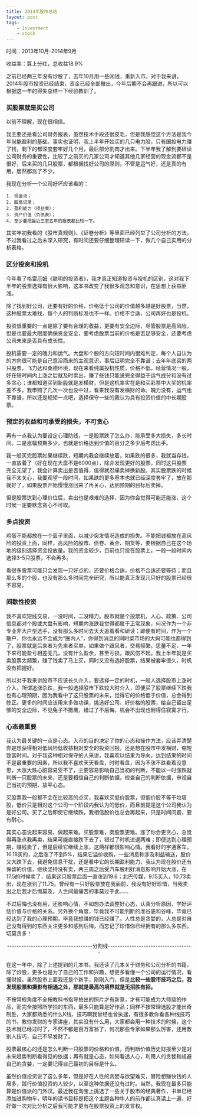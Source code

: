 ```yaml
--- 
title: 2014年股市总结
layout: post
tags: 
    - Investment
    - stock
---
```

<head>
<meta property="wb:webmaster" content="7fd0f0234165ab81" />
</head>

时间：2013年10月-2014年9月

收益率：算上分红，总收益18.9%

之前已经两三年没有炒股了，去年10月用一些闲钱，重新入市。对于我来讲，2014年股市投资已经结束，资金已经全部撤出，今年后期不会再跟进，所以可以根据这一年的得失总结一下经验教训了。

###  买股票就是买公司

以前不理解，现在很相信。

我主要还是看公司财务报表，虽然技术手段还很皮毛，但是我感觉这个方法是我今年尚能盈利的基础。事实也证明，我上半年开始买的几只电力股，只有国投电力赚了钱，剩下的都深度套牢好几个月，最后部分割肉才出来。下半年我了解到要研读公司财务的重要性，比较了之前买的几家公司才知道其他几家经营的现金流都不是很好，后来买的几只股票，都根据找好公司的原则，不管是运气好，还是真的有用，居然都涨了不少。

我现在分析一个公司好坏应该看的：

	1. 现金流；
	2. 股息记录；	
	2. 盈利能力（损益表）；
	3. 资产价值（负债表）；
	4. 至少要把最近三至五年的报表都比较一下。

其实年初我看的《股市真规则》、《证卷分析》等里面已经列举了公司分析的方法，不过我看过之后未深入研究，有时间还要仔细整理研读一下，做几个自己实用的分析表格。

###  区分投资和投机

今年看了格雷厄姆《聪明的投资者》，我才真正知道投资与投机的区别，这对我下半年的股票选择有很大影响，这本书改变了我很多观念和意识，在思想上获益匪浅。

除了找到好公司，还要有好的价格，价格低于公司的价值越多越是好股票，当然，这种股票太难找，每个人的判断标准也不一样。价格不合适，公司再好也是投机。

投资很重要的一点是除了要有合理的收益，更要有安全边际，尽管股票是高风险，但是也要最大限度确保资金安全，要考虑股票当前的价格是否足够安全，还要考虑公司未来是否具有成长性。

投机需要一定的魄力和运气。大盘和个股的方向短时间内很难判定，每个人自认为的方向很可能是自己意淫而来的主观意识，事后证明完全不靠谱；去年年底买的两只股票，飞力达和桑德环境，现在来看纯属投机性质，价格不低，经营情况一般，好在短时间内上涨之后就及时卖出，赚了些钱只能说完全得益于运气成分和没有过多贪心；谁都知道买到新股就是发横财，但是这机率实在是和买彩票中大奖的机率差不多，我申购了几次一次也没中过，看来我没有发横财的命。魄力没有，运气也不靠谱，所以还是规矩一点吧，选择保守一些的我认为具有投资价值的中长期股票。

###  预定的收益和可承受的损失，不可贪心

再有一点我认为要设定心理防线，一是股票跌了怎么办，能承受多大损失，多长时间。二是涨幅预期多少，也就是价格达到价值的百分之多少后考虑出手。

我一般买完股票如果继续跌，短期内我会继续放着，如果跌的很多，我就当存钱，一直放着了（好在现在大盘不是6000点），除非发现更好的股票，同时这只股票完全无望了，我会计算卖出是否值得，值得就忍痛卖掉换新股。其实股票跌的时候我不太关心，我要观望一段时间，如果跌的更多基本也就已经深度套牢了，放在那就好了，如果股票开始慢慢涨回来了再关心，达到预期的目标后卖掉。

但是股票达到心理价位后，卖出也是艰难的选择，因为你会觉得可能还能涨，这个时候一定要默念贪心不可取。

###   多点投资

鸡蛋不能都放在一个篮子里面，以减少突发情况造成的损失。不能把钱都放在高风险的投资上面，同样，高风险的股市、债卷、黄金、期货等，要根据自己在这个场地的级别选择资金投放量。我的资金较少，目前也只投在股票上，一般一段时间内选择3-5只股票，不会再多。

看很多股票可能只会发现一只好点的，还要价格合适，价格不合适还要等待；而且那么多的个股，也没有那么多时间完全研究，所以能真正发现几只好的股票已经很不容易。

###  间歇性投资

我不喜欢短线交易，一没时间，二没精力。股市就是个投票机，人心、政策、公司信息都对个股或大盘有影响，短期内涨跌我觉得都属于正常现象，何况作为一个非专业非大户型选手，没有那么多时间去天天追着看和研读；即便有时间，作为一个散户，你也永远不会成为“圈内人”，你得到消息的同时菜市场的大妈可能也都得到了，股票就是后来者为先来者买单，如果做个跟风者，交易频繁，思量不足，一年下来可能盈亏相差无几，没有什么盈余，甚至亏损，跟风伤不起。我上半年就是买卖股票太频繁，赚了钱卖了马上买，同时又没有选好股票，结果被套牢很久，时机没有把握好。

所以对于我来讲股市不应该长久介入，要选择一定的时机，一般人选择股市上涨时介入，所谓追涨杀跌，我一般选择股市下跌较大时介入，即便买了股票继续下跌我也有心理预期，因为我看中了这只股票的未来，觉得它的价格低于价值，总会得到修正。更多的时间应该用来多做功课，挑选好公司、好价格的股票，给自己留出足够的安全边际，不见兔子不撒鹰，错过了不后悔，机会不出现也耐得住寂寞才行。

###  心态最重要

我认为最关键的一点是心态。入市的目的决定了你的心态和操作方法，应该弄清楚你是想获得相对低风险低收益相对安全的投资回报，还是想在股市中发横财，缩短致富时间。对于我这种相对保守的人来讲，我喜欢以结果为导向，达到结果的时间不是最重要的因素，所以我不喜欢天天看盘，时时看盘，因为不涨不跌看着没意思，大涨大跌心脏容易受不了，主要容易影响自己当初的判断，不能以一时涨跌就判断一只股票的未来，还是要相信自己的判断依据，检查自己的判断依据，审视自己当初的预期，放平心态。

买股票我一般都不会在比较高的点买，我喜欢买低价股票，但低价股不等于垃圾股，低价只是相对这个公司一个阶段内我认为的低价，而且前提是这个公司我认为是好公司。买了之后即使它继续跌，我相信股价也总会再起来，只是时间问题，要有耐心。

其实心态说起来容易，做起来难。买股票难，卖股票更难。涨了你会更贪心，总觉得再涨点我再卖，结果可能直接跌下去了，错过了时机进退两难；即便达到心理预期，赚钱卖了，但是后续它继续上涨，这两样都很影响心情。我看好的宇通客车，16.18买的，之后涨了不到5%，结果它溢价收购，一些消息称涉及利益输送，股价又大跌下去，我避免信息干扰，还是看中它的长期盈利能力，我认为现在股价还有保留的价值，继续坚持没有卖，两三周之后受汽车股利好消息影响开始大涨，在17.5的时候卖了，结果这只股票后面一直涨到19.6；北巴传媒，9.15买入，10.73卖出，现在涨到了11.75。曾经有一只好股票放在我面前，我没有好好珍惜，当我卖出之后我才后悔莫及，人世间最痛苦的事莫过于此……

不过后悔也没有用，还影响心情，不如想办法调整好心态，认真分析原因，学好评估价值与价格的关系。另外换个角度，毕竟我不可能判断的准谷底和谷峰，毕竟已经达到了我的心理预期，毕竟我想赚的钱已经赚了。人性总是贪婪的，人总是对自己没有得到的东西关注更多和感到后悔，而忘记了珍惜你已经拥有的那么多东西。切莫贪多！

<center>

------------------------------------分割线------------------------------------

</center>


在这一年中，除了上述提到的几本书，我还读了几本关于财务和公司分析的书籍，除了炒股，更多也是为了自己的工作和兴趣，想更多看懂一个公司的运行情况，看懂财报。虽然股市上面我还是个新手，刚刚入门，但是**比较一些股市技巧之后，我发现股票和摄影有相通之处，那就是最高的境界就是无招胜有招。**

不按常规角度不全按教科书指导拍出的照片才有新意，才有可能成为大师级的作品，而完全按照所学拍的东西，最多只能算是好作品；同样不按常理选股才能出奇制胜，大家都熟悉的什么K线、技巧啊我曾经也曾执迷，有很多教你看各种线技巧的书，教你发财的专家讲座，其实没有什么用，大家都会用一种技术的时候，这个技术就已经过时了，不然不都是百万富翁了，何况那些专家如果那么厉害，还用教别人技巧，自己不早发财了。

股票最核心的还是怎么判断一只股票的价格和价值，而判断价值历史财报至少是对未来趋势判断看得见的依据；再有就是心态，如何看透人心，利用人的贪婪和规避自己的贪婪，一定要记得自己最初的目标是什么。

虽然价值投资说了这么多年，但是好在人性的贪婪与欲望难灭，冒险想赚快钱的人居多，践行价值投资的人较少，以至这种依据还没有过时。当然，我现在最多只能算是价值派的门外汉。最近我在淘宝上挑选了一些关于股市的经典著作，书单已经添加进购物车，明年的读书目标是把这个主题各种牛人的前作都认真读上一遍，好好做一次对比分析之后我可能才更有在股票投资上的发言权。